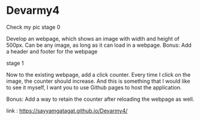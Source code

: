 # Devarmy4
Check my pic
stage 0

Develop an webpage, which shows an image with width and height of 500px. Can be any image, as long as it can load in a webpage.
Bonus: Add a header and footer for the webpage

stage 1

Now to the existing webpage, add a click counter. Every time I click on the image, the counter should increase.
And this is something that I would like to see it myself, I want you to use Github pages to host the application.

Bonus: Add a way to retain the counter after reloading the webpage as well.


link : https://sayyamgatagat.github.io/Devarmy4/
